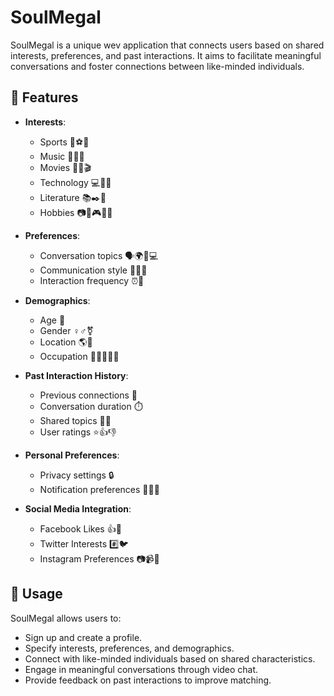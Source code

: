 # SoulMegal

SoulMegal is a unique wev application that connects users based on shared interests, preferences, and past interactions. It aims to facilitate meaningful conversations and foster connections between like-minded individuals.

## 📌 Features

- **Interests**:
  - Sports 🏀⚽️🎾
  - Music 🎵🎸🎶
  - Movies 🎥🍿🎬
  - Technology 💻📱🔧
  - Literature 📚✒️📖
  - Hobbies 📷🍳🎮🌱🎨

- **Preferences**:
  - Conversation topics 🗣️🌍🍲💻
  - Communication style 💬😄🤓
  - Interaction frequency ⏰📆

- **Demographics**:
  - Age 🎂
  - Gender ♀️♂️⚧️
  - Location 🌎📍
  - Occupation 💼👩‍💻👨‍🔬

- **Past Interaction History**:
  - Previous connections 🔗
  - Conversation duration ⏱️
  - Shared topics 💬🔁
  - User ratings ⭐👍👎

- **Personal Preferences**:
  - Privacy settings 🔒
  - Notification preferences 🔔📧📱

- **Social Media Integration**:
  - Facebook Likes 👍📘
  - Twitter Interests #️⃣🐦
  - Instagram Preferences 📷📹📸

## 📝 Usage

SoulMegal allows users to:
- Sign up and create a profile.
- Specify interests, preferences, and demographics.
- Connect with like-minded individuals based on shared characteristics.
- Engage in meaningful conversations through video chat.
- Provide feedback on past interactions to improve matching.
